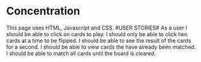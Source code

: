 # Concentration
This page uses HTML, Javascript and CSS.
#USER STORIES#
As a user I should be able to click on cards to play.
I should only be able to click two cards at a time to be flipped.
I should be able to see the result of the cards for a second.
I should be able to view cards the have already been matched.
I should be able to match all cards until the board is cleared.
